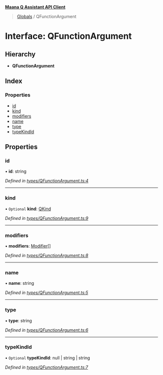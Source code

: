 **[Maana Q Assistant API Client](../README.md)**

> [Globals](../README.md) / QFunctionArgument

# Interface: QFunctionArgument

## Hierarchy

* **QFunctionArgument**

## Index

### Properties

* [id](qfunctionargument.md#id)
* [kind](qfunctionargument.md#kind)
* [modifiers](qfunctionargument.md#modifiers)
* [name](qfunctionargument.md#name)
* [type](qfunctionargument.md#type)
* [typeKindId](qfunctionargument.md#typekindid)

## Properties

### id

•  **id**: string

*Defined in [types/QFunctionArgument.ts:4](https://github.com/maana-io/q-assistant-client/blob/develop/src/types/QFunctionArgument.ts#L4)*

___

### kind

• `Optional` **kind**: [QKind](qkind.md)

*Defined in [types/QFunctionArgument.ts:9](https://github.com/maana-io/q-assistant-client/blob/develop/src/types/QFunctionArgument.ts#L9)*

___

### modifiers

•  **modifiers**: [Modifier](../README.md#modifier)[]

*Defined in [types/QFunctionArgument.ts:8](https://github.com/maana-io/q-assistant-client/blob/develop/src/types/QFunctionArgument.ts#L8)*

___

### name

•  **name**: string

*Defined in [types/QFunctionArgument.ts:5](https://github.com/maana-io/q-assistant-client/blob/develop/src/types/QFunctionArgument.ts#L5)*

___

### type

•  **type**: string

*Defined in [types/QFunctionArgument.ts:6](https://github.com/maana-io/q-assistant-client/blob/develop/src/types/QFunctionArgument.ts#L6)*

___

### typeKindId

• `Optional` **typeKindId**: null \| string \| string

*Defined in [types/QFunctionArgument.ts:7](https://github.com/maana-io/q-assistant-client/blob/develop/src/types/QFunctionArgument.ts#L7)*
